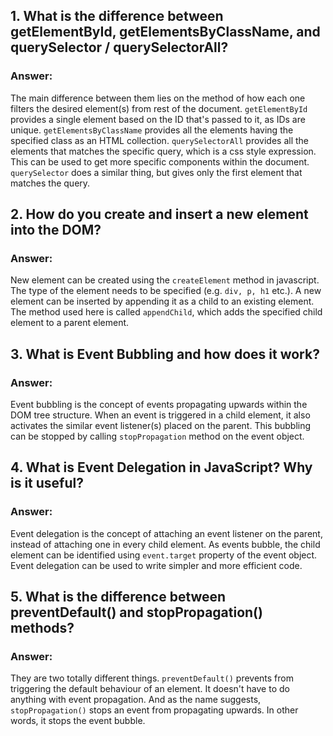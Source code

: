 ## 1. What is the difference between **getElementById, getElementsByClassName, and querySelector / querySelectorAll**?
### Answer:
The main difference between them lies on the method of how each one filters the desired element(s) from rest of the document.
`getElementById` provides a single element based on the ID that's passed to it, as IDs are unique. `getElementsByClassName` provides all the elements having the specified class as an HTML collection.
`querySelectorAll` provides all the elements that matches the specific query, which is a css style expression. This can be used to get more specific components within the document. `querySelector` does a similar thing, but gives only the first element that matches the query.
## 2. How do you **create and insert a new element into the DOM**?
### Answer:
New element can be created using the `createElement` method in javascript. The type of the element needs to be specified (e.g. `div, p, h1` etc.). A new element can be inserted by appending it as a child to an existing element. The method used here is called `appendChild`, which adds the specified child element to a parent element.
## 3. What is **Event Bubbling** and how does it work?
### Answer:
Event bubbling is the concept of events propagating upwards within the DOM tree structure. When an event is triggered in a child element, it also activates the similar event listener(s) placed on the parent. This bubbling can be stopped by calling `stopPropagation` method on the event object. 
## 4. What is **Event Delegation** in JavaScript? Why is it useful?
### Answer:
Event delegation is the concept of attaching an event listener on the parent, instead of attaching one in every child element. As events bubble, the child element can be identified using `event.target` property of the event object. Event delegation can be used to write simpler and more efficient code.
## 5. What is the difference between **preventDefault() and stopPropagation()** methods?
### Answer:
They are two totally different things.
`preventDefault()` prevents from triggering the default behaviour of an element. It doesn't have to do anything with event propagation.
And as the name suggests, `stopPropagation()` stops an event from propagating upwards. In other words, it stops the event bubble.